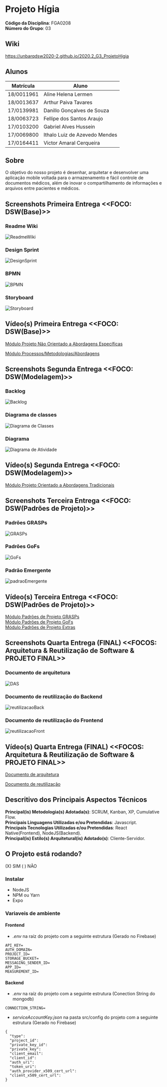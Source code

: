 # Projeto Hígia

**Código da Disciplina**: FGA0208<br>
**Número do Grupo**: 03<br>

## Wiki

https://unbarqdsw2020-2.github.io/2020.2_G3_ProjetoHigia

## Alunos

| Matrícula  | Aluno                         |
| ---------- | ----------------------------- |
| 18/0011961 | Aline Helena Lermen           |
| 18/0013637 | Arthur Paiva Tavares          |
| 17/0139981 | Danillo Gonçalves de Souza    |
| 18/0063723 | Fellipe dos Santos Araujo     |
| 17/0103200 | Gabriel Alves Hussein         |
| 17/0069800 | Ithalo Luiz de Azevedo Mendes |
| 17/0164411 | Victor Amaral Cerqueira       |

## Sobre

O objetivo do nosso projeto é desenhar, arquitetar e desenvolver uma aplicação mobile voltada para o armazenamento e fácil controle de documentos médicos, além de inovar o compartilhamento de informações e arquivos entre pacientes e médicos.

## Screenshots Primeira Entrega <<FOCO: DSW(Base)>>

### Readme Wiki

![ReadmeWiki](./assets/primeiraEntrega/readmeWiki.png)

### Design Sprint

![DesignSprint](./assets/primeiraEntrega/designSprint.png)

### BPMN

![BPMN](./assets/primeiraEntrega/bpmn.png)

### Storyboard

![Storyboard](./assets/primeiraEntrega/storyboard.png)

## Vídeo(s) Primeira Entrega <<FOCO: DSW(Base)>>

[Módulo Projeto Não Orientado a Abordagens Específicas](https://www.youtube.com/watch?v=1i1FSKLa3sw&feature=youtu.be)

[Módulo Processos/Metodologias/Abordagens](https://www.youtube.com/watch?v=WFZWljNopaQ&feature=youtu.be)

## Screenshots Segunda Entrega <<FOCO: DSW(Modelagem)>>

### Backlog

![Backlog](./assets/primeiraEntrega/backlog.png)

### Diagrama de classes

![Diagrama de Classes](./assets/primeiraEntrega/diagramaClasse.png)

### Diagrama

![Diagrama de Atividade](./assets/primeiraEntrega/diagramaAtividade.png)

## Vídeo(s) Segunda Entrega <<FOCO: DSW(Modelagem)>>

[Módulo Projeto Orientado a Abordagens Tradicionais](https://unbarqdsw2020-2.github.io/2020.2_G3_ProjetoHigia/#/./videos/entrega2)

## Screenshots Terceira Entrega <<FOCO: DSW(Padrões de Projeto)>>

### Padrões GRASPs

![GRASPs](./assets/primeiraEntrega/padroesGrasps.png)

### Padrões GoFs

![GoFs](./assets/primeiraEntrega/padroesGofs.png)

### Padrão Emergente

![padraoEmergente](./assets/primeiraEntrega/padraoEmergente.png)

## Vídeo(s) Terceira Entrega <<FOCO: DSW(Padrões de Projeto)>>

[Módulo Padrões de Projeto GRASPs](https://youtu.be/n9shiFCyHC8)  
[Módulo Padrões de Projeto GoFs](https://youtu.be/y3WaFK6YfCQ)  
[Módulo Padrões de Projeto Extras](https://youtu.be/prgdaiVpM2A)  

## Screenshots Quarta Entrega (FINAL) <<FOCOS: Arquitetura & Reutilização de Software & PROJETO FINAL>>

### Documento de arquitetura
![DAS](./assets/primeiraEntrega/das.png)

### Documento de reutilização do Backend
![reutilizacaoBack](./assets/primeiraEntrega/reutilizacaoBack.png)

### Documento de reutilização do Frontend
![reutilizacaoFront](./assets/primeiraEntrega/reutilizacaoFront.png)


## Vídeo(s) Quarta Entrega (FINAL) <<FOCOS: Arquitetura & Reutilização de Software & PROJETO FINAL>>

[Documento de arquitetura](https://youtu.be/cVlhFjSBMBk)

[Documento de reutilização](https://youtu.be/ZmafJujQhtU)

## Descritivo dos Principais Aspectos Técnicos

**Principal(is) Metodologia(s) Adotada(s)**: SCRUM, Kanban, XP, Cumulative Flow.<br>
**Principais Linguagens Utilizadas e/ou Pretendidas**: Javascript.<br>
**Principais Tecnologias Utilizadas e/ou Pretendidas**: React Native(Frontend), NodeJS(Backend).<br>
**Principal(is) Estilo(s) Arquitetural(is) Adotado(s)**: Cliente-Servidor.<br>

## O Projeto está rodando?

(X) SIM
( ) NÃO
### Instalar 
- NodeJS
- NPM ou Yarn
- Expo
### Variaveis de ambiente
#### Frontend
- *.env* na raíz do projeto com a seguinte estrutura (Gerado no Firebase)
```
API_KEY=
AUTH_DOMAIN=
PROJECT_ID=
STORAGE_BUCKET=
MESSAGING_SENDER_ID=
APP_ID=
MEASUREMENT_ID=
```
#### Backend
- *.env* na raíz do projeto com a seguinte estrutura (Conection String do mongodb)
```
CONNECTION_STRING=
```
- *serviceAccountKey.json* na pasta src/config do projeto com a seguinte estrutura (Gerado no Firebase)
```
{
  "type":
  "project_id": 
  "private_key_id": 
  "private_key":
  "client_email":
  "client_id":
  "auth_uri":
  "token_uri": 
  "auth_provider_x509_cert_url":
  "client_x509_cert_url": 
}
```
